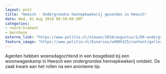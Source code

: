 ```yaml
---
layout: post
title: "Heesch - Ondergrondse hennepkwekerij gevonden in Heesch"
date: Wed, 01 Aug 2018 09:59:00 GMT
categories: 
- noord-brabant 
- bernheze 
externe_link: "https://www.politie.nl/nieuws/2018/augustus/1/09-ondergrondse-hennepkwekerij-gevonden-in-heesch.html"
feature_image: "https://www.politie.nl/binaries/w400h225/content/gallery/politie/nieuws/2018/augustus/09-ob/img-20180801-wa0002.jpg"
---
```


Agenten hebben woensdagochtend in een bosgebied bij een woonwagenkamp in Heesch een ondergrondse hennepkwekerij ontdekt. De zaak kwam aan het rollen na een anonieme tip.

